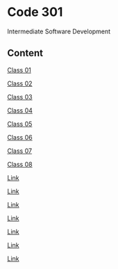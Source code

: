 # Code 301

Intermediate Software Development

## Content

[Class 01](../Code-301/class-01.md)

[Class 02](../Code-301/class-02.md)

[Class 03](../Code-301/class-03.md)

[Class 04](../Code-301/class-04.md)

[Class 05](../Code-301/class-05.md)

[Class 06](../Code-301/class-06.md)

[Class 07](../Code-301/class-07.md)

[Class 08](../Code-301/class-08.md)

[Link]()

[Link]()

[Link]()

[Link]()

[Link]()

[Link]()

[Link]()